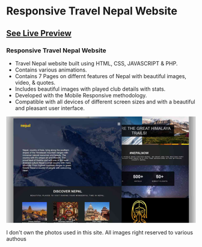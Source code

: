 # Responsive Travel Nepal Website

## [See Live Preview](https://nepal-now.netlify.app/)

###  Responsive Travel Nepal Website

- Travel Nepal website built using HTML, CSS, JAVASCRIPT & PHP.
- Contains various animations.
- Contains 7 Pages on differnt features of Nepal with beautiful images, video, & quotes.
- Includes beautiful images with played club details with stats.
- Developed with the Mobile Responsive methodology.
- Compatible with all devices of different screen sizes and with a beautiful and pleasant user interface.



![nepal-website](images/preview.png)

I don't own the photos used in this site. All images right reserved to various authous